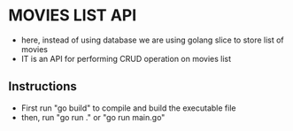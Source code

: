 # MOVIES LIST API
* here, instead of using database we are using golang slice to store list of movies
* IT is an API for performing CRUD operation on movies list

## Instructions
* First run "go build" to compile and build the executable file
* then, run "go run ." or "go run main.go"